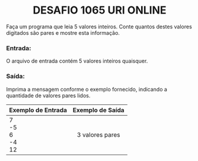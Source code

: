 <center><h1>DESAFIO 1065 URI ONLINE</h1></center>

Faça um programa que leia 5 valores inteiros. Conte quantos destes valores digitados são pares e mostre esta informação.

<h3>Entrada:</h3>

O arquivo de entrada contém 5 valores inteiros quaisquer.

<h3>Saída:</h3>

Imprima a mensagem conforme o exemplo fornecido, indicando a quantidade de valores pares lidos.



| Exemplo de Entrada               | Exemplo de Saída |
| -------------------------------- | :--------------: |
| 7<br />-5<br />6<br />-4<br />12 | 3 valores pares  |
